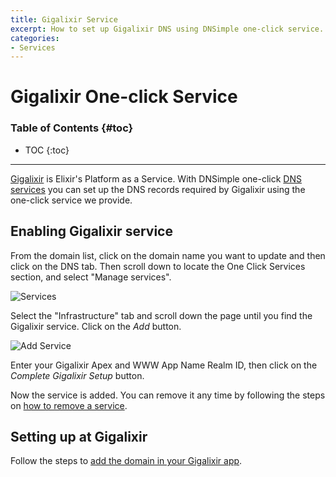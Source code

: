 ```yaml
---
title: Gigalixir Service
excerpt: How to set up Gigalixir DNS using DNSimple one-click service.
categories:
- Services
---
```


# Gigalixir One-click Service

### Table of Contents {#toc}

* TOC
{:toc}

---

[Gigalixir](https://www.gigalixir.com) is Elixir's Platform as a Service. With DNSimple one-click [DNS services](/categories/services/) you can set up the DNS records required by Gigalixir using the one-click service we provide.


## Enabling Gigalixir service

From the domain list, click on the domain name you want to update and then click on the DNS tab. Then scroll down to locate the One Click Services section, and select "Manage services".

![Services](/files/services-dns-page-add.png)

Select the "Infrastructure" tab and scroll down the page until you find the Gigalixir service. Click on the *Add* button.

![Add Service](/files/services-gigalixir.png)

Enter your Gigalixir Apex and WWW App Name Realm ID, then click on the *Complete Gigalixir Setup* button.

Now the service is added. You can remove it any time by following the steps on [how to remove a service](/articles/services/#removing-services).


## Setting up at Gigalixir

Follow the steps to [add the domain in your Gigalixir app](https://gigalixir.readthedocs.io/en/latest/domain.html#custom-domains).
